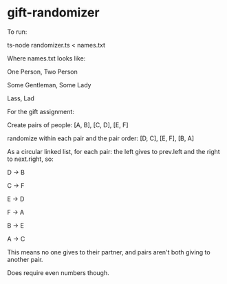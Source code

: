 # gift-randomizer

To run:

ts-node randomizer.ts < names.txt

Where names.txt looks like:

One Person, Two Person 

Some Gentleman, Some Lady 

Lass, Lad 

For the gift assignment:

Create pairs of people: [A, B], [C, D], [E, F]

randomize within each pair and the pair order: [D, C], [E, F], [B, A]

As a circular linked list, for each pair: the left gives to prev.left and the right to next.right, so:

D -> B

C -> F

E -> D

F -> A

B -> E

A -> C


This means no one gives to their partner, and pairs aren't both giving to another pair.

Does require even numbers though.
